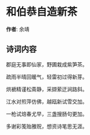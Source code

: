 # 和伯恭自造新茶

**作者**: 余靖

## 诗词内容

郡庭无事即仙家，野圃栽成紫笋茶。

疏雨半晴回暖气，轻雷初过得新芽。

烘褫精谨松斋静，采撷萦迂涧路斜。

江水对煎萍仿佛，越瓯新试雪交加。

一枪试焙春尤早，三盏搜肠句更加。

多谢彩笺贻雅贶，想资诗笔思无涯。

